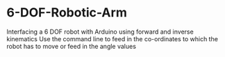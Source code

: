 # 6-DOF-Robotic-Arm
Interfacing a 6 DOF robot with Arduino using forward and inverse kinematics
Use the command line to feed in the co-ordinates to which the robot has to move or feed in the angle values
